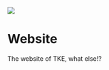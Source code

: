 <p align="left">
  <img src="https://api.tke-esports.tk/api/website/status?url=https://tke-esports.tk">
</p>

# Website
The website of TKE, what else!?
